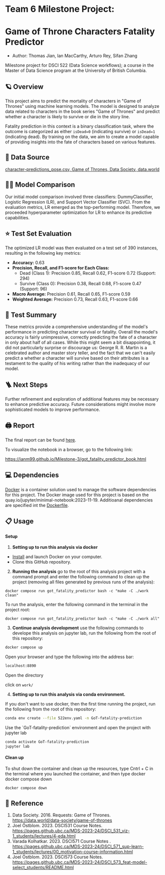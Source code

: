 # Team 6 Milestone Project:

# Game of Throne Characters Fatality Predictor

- Author: Thomas Jian, Ian MacCarthy, Arturo Rey, Sifan Zhang

Milestone project for DSCI 522 (Data Science workflows); a course in the Master of Data Science program at the University of British Columbia.

## 🪐 Overview

This project aims to predict the mortality of characters in "Game of Thrones" using machine learning models. The model is designed to analyze data related to characters in the book series "Game of Thrones" and predict whether a character is likely to survive or die in the story line.

Fatality prediction in this context is a binary classification task, where the outcome is categorized as either `isDead=0` (indicating survive) or `isDead=1` (indicating dead). By training on the data, we aim to create a model capable of providing insights into the fate of characters based on various features.

## 📖 Data Source

[character-predictions_pose.csv,
Game of Thrones, Data Society, data.world](https://data.world/data-society/game-of-thrones/workspace/file?filename=character-predictions_pose.csv)

## 🧑‍💻 Model Comparison

Our initial model comparison involved three classifiers: DummyClassifier, Logistic Regression (LR), and Support Vector Classifier (SVC). From the evaluation metrics, LR emerged as the top-performing model. Therefore, we proceeded hyperparameter optimization for LR to enhance its predictive capabilities.

## ⭐️ Test Set Evaluation

The optimized LR model was then evaluated on a test set of 390 instances, resulting in the following key metrics:

- **Accuracy:** 0.63
- **Precision, Recall, and F1-score for Each Class:**
  - Dead (Class 1): Precision 0.85, Recall 0.62, F1-score 0.72 (Support: 294)
  - Survive (Class 0): Precision 0.38, Recall 0.68, F1-score 0.47 (Support: 96)
- **Macro Average:** Precision 0.61, Recall 0.65, F1-score 0.59
- **Weighted Average:** Precision 0.73, Recall 0.63, F1-score 0.66

## 📔 Test Summary

These metrics provide a comprehensive understanding of the model's performance in predicting character survival or fatality. Overall the model's accuracy is fairly unimpressive, correctly predicting the fate of a character in only about half of all cases. While this might seem a bit disappointing, it did not particularly surprise or discourage us: George R. R. Martin is a celebrated author and master story teller, and the fact that we can't easily predict a whether a character will survive based on their attributes is a testament to the quality of his writing rather than the inadequacy of our model.

## 🪜 Next Steps

Further refinement and exploration of additional features may be necessary to enhance predictive accuracy. Future considerations might involve more sophisticated models to improve performance.

## 🖨 Report

The final report can be found [here](https://ianm99.github.io/Milestone-3/got_fatality_predictor_book.html).

To visualize the notebook in a browser, go to the following link:

https://ianm99.github.io/Milestone-3/got_fatality_predictor_book.html

## 💻 Dependencies

[Docker](https://www.docker.com/) is a container solution used to manage the software dependencies for this project. The Docker image used for this project is based on the quay.io/jupyter/minimal-notebook:2023-11-19. Additioanal dependencies are specified int the [Dockerfile](https://github.com/UBC-MDS/GoT-fatality-prediction/blob/main/Dockerfile).

## 📋 Usage

#### Setup

1.  **Setting up to run this analysis via docker**

- [Install](https://www.docker.com/get-started/) and launch Docker on your computer.
- Clone this GitHub repository.

2. **Running the analysis**
   go to the root of this analysis project with a command prompt and enter the following command to clean up the project (removing all files generated by previous runs of the analysis):

```
docker compose run got_fatality_predictor bash -c "make -C ./work clean"
```

To run the analysis, enter the following command in the terminal in the project root:

```
docker compose run got_fatality_predictor bash -c "make -C ./work all"
```

3. **Continue analysis development**
   use the following commands to develope this analysis on jupyter lab, run the following from the root of this repository:

```bash
docker compose up
```

Open your browser and type the following into the address bar:

```bash
localhost:8890
```

Open the directory

click on `work/`

4.  **Setting up to run this analysis via conda environment.**

If you don't want to use docker, then the first time running the project, run the following from the root of this repository:

```bash
conda env create --file 522env.yaml -n GoT-fatality-prediction
```

Use the \`GoT-fatality-prediction\` environment and open the project with jupyter lab

```bash
conda activate GoT-fatality-prediction
jupyter lab
```

#### Clean up

To shut down the container and clean up the resources, type Cntrl + C in the terminal where you launched the container, and then type docker docker compose down

```bash
docker compose down
```

## 📌 Reference

1.  Data Society. 2016. Requests: Game of Thrones. <https://data.world/data-society/game-of-thrones>
2.  Joel Östblom. 2023. DSCI531 Course Notes. <https://pages.github.ubc.ca/MDS-2023-24/DSCI_531_viz-1_students/lectures/4-eda.html>
3.  Varada Kolhatkar. 2023. DSCI571 Course Notes . <https://pages.github.ubc.ca/MDS-2023-24/DSCI_571_sup-learn-1_students/lectures/00_motivation-course-information.html>
4.  Joel Östblom. 2023. DSCI573 Course Notes. <https://pages.github.ubc.ca/MDS-2023-24/DSCI_573_feat-model-select_students/README.html>
